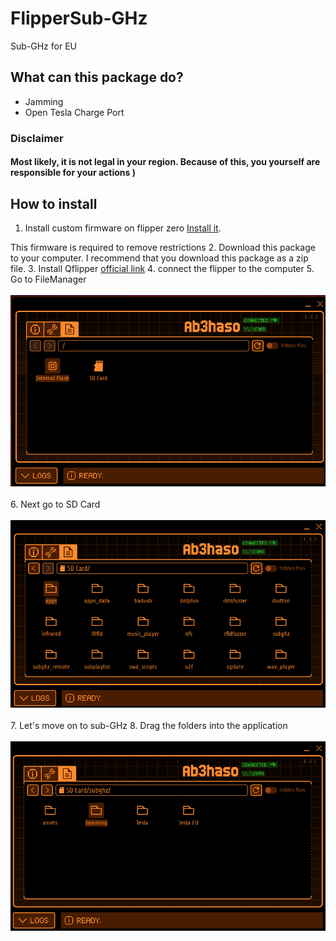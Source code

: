 # FlipperSub-GHz
Sub-GHz for EU
## What can this package do?
- Jamming
- Open Tesla Charge Port

### Disclaimer
#### Most likely, it is not legal in your region. Because of this, you yourself are responsible for your actions )


## How to install

1. Install custom firmware on flipper zero <a href='https://github.com/DarkFlippers/unleashed-firmware/releases' >Install it</a>.

This firmware is required to remove restrictions
2. Download this package to your computer. I recommend that you download this package as a zip file.
3. Install Qflipper <a href='https://flipperzero.one/update'>official link</a>
4. connect the flipper to the computer
5. Go to FileManager
<br /><br/>
![Screenshot](Sub-GHz/Screen1.png)
<br /><br/>
6. Next go to SD Card
<br /><br/>
![Screenshot](Sub-GHz/Screen2.png)
<br /><br/>
7. Let's move on to sub-GHz
8. Drag the folders into the application
<br /><br/>
![Screenshot](Sub-GHz/Screen3.png)